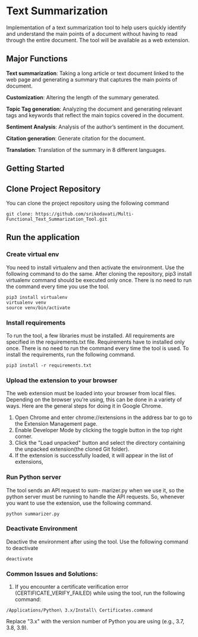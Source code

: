 
# Text Summarization

Implementation of a text summarization tool to help users quickly identify and understand the main points of a document without having to read through the entire document. The tool will be available as a web extension.

## Major Functions
**Text summarization**: Taking a long article or text document linked to the web page and generating a summary that captures the main points of document.

**Customization**: Altering the length of the summary generated.

**Topic Tag generation**: Analyzing the document and generating relevant tags and keywords that reflect the main topics covered in the document.

**Sentiment Analysis**: Analysis of the author’s sentiment in the document.

**Citation generation**: Generate citation for the document.

**Translation**: Translation of the summary in 8 different languages.

## Getting Started

## Clone Project Repository 

You can clone the project repository using the following command

```
git clone: https://github.com/srikodavati/Multi-Functional_Text_Summarization_Tool.git 
```

## Run the application

### Create virtual env

You need to install virtualenv and then activate the environment. Use the following command to do the same. After cloning the repository, pip3 install virtualenv command should be executed only once. There is no need to run the command every time you use the tool.

```
pip3 install virtualenv
virtualenv venv
source venv/bin/activate
```

### Install requirements

To run the tool, a few libraries must be installed. All requirements are specified in the requirements.txt file. Requirements have to installed only once. There is no need to run the command every time the tool is used. To install the requirements, run the following command.

```
pip3 install -r requirements.txt
```

### Upload the extension to your browser
The web extension must be loaded into your browser from local files. Depending on the browser you’re using, this can be done in a variety of ways. Here are the general steps for doing it in Google Chrome.
1) Open Chrome and enter chrome://extensions in the address bar to go to the Extension Management page.
2) Enable Developer Mode by clicking the toggle button in the top right corner.
3) Click the "Load unpacked" button and select the directory containing the unpacked extension(the cloned Git folder).
4) If the extension is successfully loaded, it will appear in the list of extensions,
### Run Python server

The tool sends an API request to sum- marizer.py when we use it, so the python server must be running to handle the API requests. So, whenever you want to use the extension, use the following command.

```
python summarizer.py
```

### Deactivate Environment 

Deactive the environment after using the tool. Use the following command to deactivate
```
deactivate
```

### Common Issues and Solutions:
1) If you encounter a certificate verification error (CERTIFICATE_VERIFY_FAILED) while using the tool, run the following command:

```
/Applications/Python\ 3.x/Install\ Certificates.command
```
Replace "3.x" with the version number of Python you are using (e.g.,
3.7, 3.8, 3.9).









